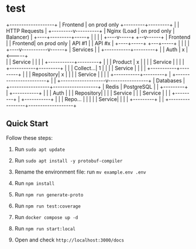 # test

+-------------------+
|     Frontend      | on prod only
+---------+---------+
          |
          | HTTP Requests
          |
+---------v----------+
|   Nginx (Load      | on prod only
|    Balancer)       |
+----+---------+-----+
     |         |
     |         |
+----v-----+ +--v------+
| Frontend | | Frontend| on prod only
|  API #1  | |  API #x |
+----+-----+ +---+-----+
     |           |
     |           |
+----v-----------v------+
|       Services        |
| +-----------+---------+
| | Auth      |    x    | <-----+  
| | Service   |         |       |
| +-----------+---------+       |
| | Product   |    x    |       |
| | Service   |         |       |
| +-----------+---------+       |
| | Collect...|    1    |       |
| | Service   |         |       |
| +-----------+---------+       |
| | Repository|    x    |       |
| | Service   |         |       |
| +-----------+---------+       |
+-----------------------+       |
                                |
            +-------------------v-----------------+
            |               Databases             |
            +-----------------+-------------------+
            |  Redis          |   PostgreSQL      |
            |  +---------+    |   +-----------+   |
            |  |  Auth   |    |   | Repository|   |
            |  | Service |    |   |  Service  |   |
            |  +---------+    |   +-----------+   |
            |  | Repo... |    |                   |
            |  |  Service|    |                   |
            |  +---------+    |                   |
            +-----------------+-------------------+

## Quick Start

Follow these steps:

1. Run `sudo apt update`
2. Run `sudo apt install -y protobuf-compiler`

3. Rename the environment file: run `mv example.env .env`

4. Run `npm install`
5. Run `npm run generate-proto`
6. Run `npm run test:coverage`
7. Run `docker compose up -d`
8. Run `npm run start:local`

9. Open and check `http://localhost:3000/docs`
